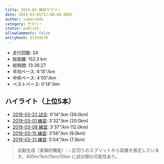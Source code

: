 ```yaml
---
title: 2019-03 練習サマリー
date: 2019-03-01T12:00:00.000Z
author: subaru44k
category: サマリー
status: publish
allowComments: false
entryHash: d135de79
---
```

- 走行回数: 24
- 総距離: 152.3 km
- 総時間: 13:36:27
- 平均ペース: 6'15"/km
- 中央ペース: 4'05"/km
- ベストペース: 0'14"/km

## ハイライト（上位5本）
- [2019-03-23 試合](/2019-03-24-8588d0a4d034dc7fa2ee10183ef46c12/): 0'14"/km (39.0km)
- [2019-03-01 練習](/2019-03-01-fdf72e0cfc9895f2cb2fd1ae355762d2/): 3'32"/km (20.0km)
- [2019-03-08 練習](/2019-03-08-6c976598fd64f54234fd6b3ed4d51cfb/): 3'37"/km (12.0km)
- [2019-03-15 練習](/2019-03-15-1ccbb1b4fa0d574381824937450d6bf1/): 3'58"/km (9.0km)
- [2019-03-31 練習](/2019-03-31-379b663f822555bffa59cbcf1aa5065e/): 5'04"/km (7.3km)

> 自動生成（実験的機能）: `→` 区切りのスプリットから距離を推定しています。400m/1km/5km/10km に誤分類の可能性あり。
